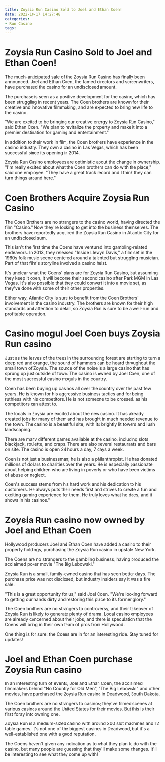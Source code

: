 ```yaml
---
title: Zoysia Run Casino Sold to Joel and Ethan Coen!
date: 2022-10-17 14:27:48
categories:
- Run Casino
tags:
---
```



#  Zoysia Run Casino Sold to Joel and Ethan Coen!

The much-anticipated sale of the Zoysia Run Casino has finally been announced. Joel and Ethan Coen, the famed directors and screenwriters, have purchased the casino for an undisclosed amount.

The purchase is seen as a positive development for the casino, which has been struggling in recent years. The Coen brothers are known for their creative and innovative filmmaking, and are expected to bring new life to the casino.

"We are excited to be bringing our creative energy to Zoysia Run Casino," said Ethan Coen. "We plan to revitalize the property and make it into a premier destination for gaming and entertainment."

In addition to their work in film, the Coen brothers have experience in the casino industry. They own a casino in Las Vegas, which has been successful since its opening in 2014.

Zoysia Run Casino employees are optimistic about the change in ownership. "I'm really excited about what the Coen brothers can do with the place," said one employee. "They have a great track record and I think they can turn things around here."

#  Coen Brothers Acquire Zoysia Run Casino

The Coen Brothers are no strangers to the casino world, having directed the film "Casino." Now they're looking to get into the business themselves. The brothers have reportedly acquired the Zoysia Run Casino in Atlantic City for an undisclosed sum.

This isn't the first time the Coens have ventured into gambling-related endeavors. In 2013, they released "Inside Llewyn Davis," a film set in the 1960s folk music scene centered around a talented but struggling musician. Part of that film's storyline involved a casino heist.

It's unclear what the Coens' plans are for Zoysia Run Casino, but assuming they keep it open, it will become their second casino after Park MGM in Las Vegas. It's also possible that they could convert it into a movie set, as they've done with some of their other properties.

Either way, Atlantic City is sure to benefit from the Coen Brothers' involvement in the casino industry. The brothers are known for their high standards and attention to detail, so Zoysia Run is sure to be a well-run and profitable operation.

#  Casino mogul Joel Coen buys Zoysia Run casino

Just as the leaves of the trees in the surrounding forest are starting to turn a deep red and orange, the sound of hammers can be heard throughout the small town of Zoysia. The source of the noise is a large casino that has sprung up just outside of town. The casino is owned by Joel Coen, one of the most successful casino moguls in the country.

Coen has been buying up casinos all over the country over the past few years. He is known for his aggressive business tactics and for being ruthless with his competitors. He is not someone to be crossed, as his competitors can attest to.

The locals in Zoysia are excited about the new casino. It has already created jobs for many of them and has brought in much needed revenue to the town. The casino is a beautiful site, with its brightly lit towers and lush landscaping.

There are many different games available at the casino, including slots, blackjack, roulette, and craps. There are also several restaurants and bars on site. The casino is open 24 hours a day, 7 days a week.

Coen is not just a businessman; he is also a philanthropist. He has donated millions of dollars to charities over the years. He is especially passionate about helping children who are living in poverty or who have been victims of abuse or neglect.

Coen's success stems from his hard work and his dedication to his customers. He always puts their needs first and strives to create a fun and exciting gaming experience for them. He truly loves what he does, and it shows in his casinos."

#  Zoysia Run casino now owned by Joel and Ethan Coen

Hollywood producers Joel and Ethan Coen have added a casino to their property holdings, purchasing the Zoysia Run casino in upstate New York.

The Coens are no strangers to the gambling business, having produced the acclaimed poker movie "The Big Lebowski."

Zoysia Run is a small, family-owned casino that has seen better days. The purchase price was not disclosed, but industry insiders say it was a fire sale.

"This is a great opportunity for us," said Joel Coen. "We're looking forward to getting our hands dirty and restoring this place to its former glory."

The Coen brothers are no strangers to controversy, and their takeover of Zoysia Run is likely to generate plenty of drama. Local casino employees are already concerned about their jobs, and there is speculation that the Coens will bring in their own team of pros from Hollywood.

One thing is for sure: the Coens are in for an interesting ride. Stay tuned for updates!

#  Joel and Ethan Coen purchase Zoysia Run casino

In an interesting turn of events, Joel and Ethan Coen, the acclaimed filmmakers behind "No Country for Old Men", "The Big Lebowski" and other movies, have purchased the Zoysia Run casino in Deadwood, South Dakota.

The Coen brothers are no strangers to casinos; they've filmed scenes at various casinos around the United States for their movies. But this is their first foray into owning one.

Zoysia Run is a medium-sized casino with around 200 slot machines and 12 table games. It's not one of the biggest casinos in Deadwood, but it's a well-established one with a good reputation.

The Coens haven't given any indication as to what they plan to do with the casino, but many people are guessing that they'll make some changes. It'll be interesting to see what they come up with!